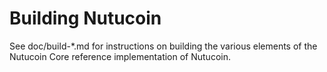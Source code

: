 Building Nutucoin
================

See doc/build-*.md for instructions on building the various
elements of the Nutucoin Core reference implementation of Nutucoin.
